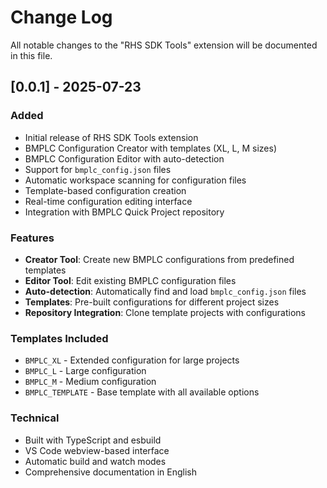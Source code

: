 # Change Log

All notable changes to the "RHS SDK Tools" extension will be documented in this file.

## [0.0.1] - 2025-07-23

### Added
- Initial release of RHS SDK Tools extension
- BMPLC Configuration Creator with templates (XL, L, M sizes)
- BMPLC Configuration Editor with auto-detection
- Support for `bmplc_config.json` files
- Automatic workspace scanning for configuration files
- Template-based configuration creation
- Real-time configuration editing interface
- Integration with BMPLC Quick Project repository

### Features
- **Creator Tool**: Create new BMPLC configurations from predefined templates
- **Editor Tool**: Edit existing BMPLC configuration files
- **Auto-detection**: Automatically find and load `bmplc_config.json` files
- **Templates**: Pre-built configurations for different project sizes
- **Repository Integration**: Clone template projects with configurations

### Templates Included
- `BMPLC_XL` - Extended configuration for large projects
- `BMPLC_L` - Large configuration 
- `BMPLC_M` - Medium configuration
- `BMPLC_TEMPLATE` - Base template with all available options

### Technical
- Built with TypeScript and esbuild
- VS Code webview-based interface
- Automatic build and watch modes
- Comprehensive documentation in English